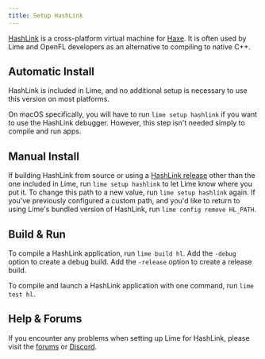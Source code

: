 ```yaml
---
title: Setup HashLink
---
```


[HashLink](https://hashlink.haxe.org) is a cross-platform virtual machine for [Haxe](https://haxe.org/). It is often used by Lime and OpenFL developers as an alternative to compiling to native C++.

## Automatic Install

HashLink is included in Lime, and no additional setup is necessary to use this version on most platforms.

On macOS specifically, you will have to run `lime setup hashlink` if you want to use the HashLink debugger. However, this step isn't needed simply to compile and run apps.

## Manual Install

If building HashLink from source or using a [HashLink release](https://github.com/HaxeFoundation/hashlink/releases) other than the one included in Lime, run `lime setup hashlink` to let Lime know where you put it. To change this path to a new value, run `lime setup hashlink` again. If you've previously configured a custom path, and you'd like to return to using Lime's bundled version of HashLink, run `lime config remove HL_PATH`.

## Build & Run

To compile a HashLink application, run `lime build hl`. Add the `-debug` option to create a debug build. Add the `-release` option to create a release build.

To compile and launch a HashLink application with one command, run `lime test hl`.

## Help & Forums

If you encounter any problems when setting up Lime for HashLink, please visit the [forums](http://community.openfl.org/c/help) or [Discord](https://discord.gg/tDgq8EE).
